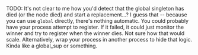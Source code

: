 
TODO: It's not clear to me how you'd detect that the global singleton has died (or the node died) and start a
replacement...? I guess that -- because you can use `global` directly, there's nothing automatic. You could probably
have your process attempt to register. If it failed, it could just monitor the winner and try to register when the
winner dies. Not sure how that would scale. Alternatively, wrap your process in another process to hide that logic.
Kinda like a global_sup or something.
